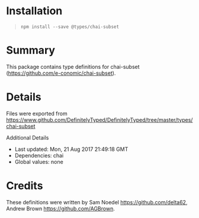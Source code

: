 # Installation
> `npm install --save @types/chai-subset`

# Summary
This package contains type definitions for chai-subset (https://github.com/e-conomic/chai-subset).

# Details
Files were exported from https://www.github.com/DefinitelyTyped/DefinitelyTyped/tree/master/types/chai-subset

Additional Details
 * Last updated: Mon, 21 Aug 2017 21:49:18 GMT
 * Dependencies: chai
 * Global values: none

# Credits
These definitions were written by Sam Noedel <https://github.com/delta62>, Andrew Brown <https://github.com/AGBrown>.
